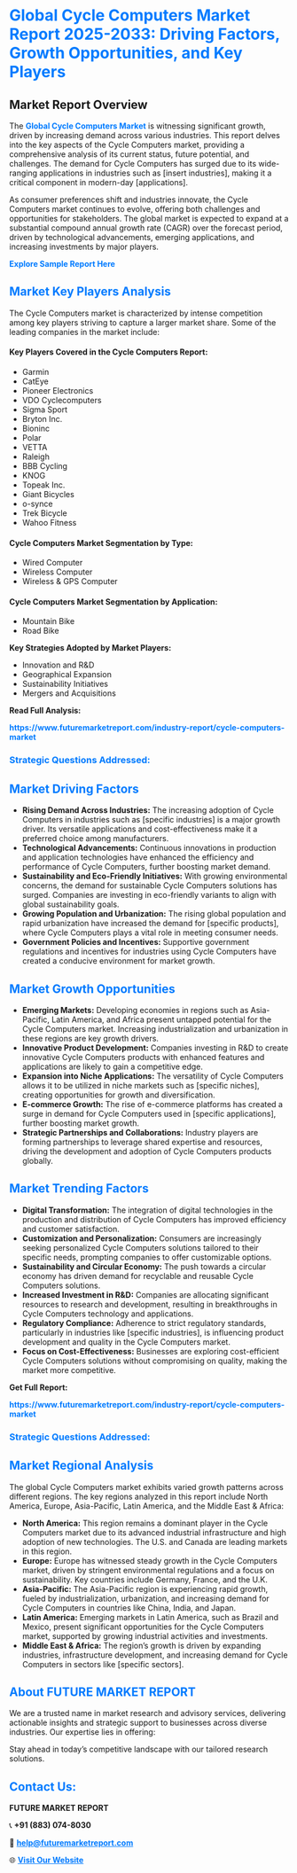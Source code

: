 <h1 style="color: #007BFF;">Global Cycle Computers Market Report 2025-2033: Driving Factors, Growth Opportunities, and Key Players</h1>

<section id="overview">
<h2>Market Report Overview</h2>
<p>The <a href="https://www.futuremarketreport.com/industry-report/cycle-computers-market" style="color: #007BFF; text-decoration: none;"><strong>Global Cycle Computers Market</strong></a> is witnessing significant growth, driven by increasing demand across various industries. This report delves into the key aspects of the Cycle Computers market, providing a comprehensive analysis of its current status, future potential, and challenges. The demand for Cycle Computers has surged due to its wide-ranging applications in industries such as [insert industries], making it a critical component in modern-day [applications].</p>
<p>As consumer preferences shift and industries innovate, the Cycle Computers market continues to evolve, offering both challenges and opportunities for stakeholders. The global market is expected to expand at a substantial compound annual growth rate (CAGR) over the forecast period, driven by technological advancements, emerging applications, and increasing investments by major players.</p>
</section>

<section id="overview">
<p><a href="https://www.futuremarketreport.com/request-sample/reportId=102758" style="color: #007BFF; text-decoration: none;"><strong>Explore Sample Report Here</strong></a></p>
</section>

<section id="key-players">
<h2 style="color: #007BFF;">Market Key Players Analysis</h2>
<p>The Cycle Computers market is characterized by intense competition among key players striving to capture a larger market share. Some of the leading companies in the market include:</p>
<h4>Key Players Covered in the Cycle Computers Report:</h4>
<ul><li>Garmin</li><li>CatEye</li><li>Pioneer Electronics</li><li>VDO Cyclecomputers</li><li>Sigma Sport</li><li>Bryton Inc.</li><li>Bioninc</li><li>Polar</li><li>VETTA</li><li>Raleigh</li><li>BBB Cycling</li><li>KNOG</li><li>Topeak Inc.</li><li>Giant Bicycles</li><li>o-synce</li><li>Trek Bicycle</li><li>Wahoo Fitness</li></ul>
<h4>Cycle Computers Market Segmentation by Type:</h4>
<ul><li>Wired Computer</li><li>Wireless Computer</li><li>Wireless &amp; GPS Computer</li></ul>

<h4>Cycle Computers Market Segmentation by Application:</h4>
<ul><li>Mountain Bike</li><li>Road Bike</li></ul>
<p><strong>Key Strategies Adopted by Market Players:</strong></p>
<ul>
<li>Innovation and R&D</li>
<li>Geographical Expansion</li>
<li>Sustainability Initiatives</li>
<li>Mergers and Acquisitions</li>
</ul>
</section>

<section>
<p><strong>Read Full Analysis: </strong></p><a href="https://www.futuremarketreport.com/industry-report/cycle-computers-market" style="color: #007BFF; text-decoration: none;"><strong>https://www.futuremarketreport.com/industry-report/cycle-computers-market</strong></a>
<h3 style="color: #007BFF;">Strategic Questions Addressed:</h3>
</section>

<section id="driving-factors">
<h2 style="color: #007BFF;">Market Driving Factors</h2>
<ul>
<li><strong>Rising Demand Across Industries:</strong> The increasing adoption of Cycle Computers in industries such as [specific industries] is a major growth driver. Its versatile applications and cost-effectiveness make it a preferred choice among manufacturers.</li>
<li><strong>Technological Advancements:</strong> Continuous innovations in production and application technologies have enhanced the efficiency and performance of Cycle Computers, further boosting market demand.</li>
<li><strong>Sustainability and Eco-Friendly Initiatives:</strong> With growing environmental concerns, the demand for sustainable Cycle Computers solutions has surged. Companies are investing in eco-friendly variants to align with global sustainability goals.</li>
<li><strong>Growing Population and Urbanization:</strong> The rising global population and rapid urbanization have increased the demand for [specific products], where Cycle Computers plays a vital role in meeting consumer needs.</li>
<li><strong>Government Policies and Incentives:</strong> Supportive government regulations and incentives for industries using Cycle Computers have created a conducive environment for market growth.</li>
</ul>
</section>

<section id="growth-opportunities">
<h2 style="color: #007BFF;">Market Growth Opportunities</h2>
<ul>
<li><strong>Emerging Markets:</strong> Developing economies in regions such as Asia-Pacific, Latin America, and Africa present untapped potential for the Cycle Computers market. Increasing industrialization and urbanization in these regions are key growth drivers.</li>
<li><strong>Innovative Product Development:</strong> Companies investing in R&D to create innovative Cycle Computers products with enhanced features and applications are likely to gain a competitive edge.</li>
<li><strong>Expansion into Niche Applications:</strong> The versatility of Cycle Computers allows it to be utilized in niche markets such as [specific niches], creating opportunities for growth and diversification.</li>
<li><strong>E-commerce Growth:</strong> The rise of e-commerce platforms has created a surge in demand for Cycle Computers used in [specific applications], further boosting market growth.</li>
<li><strong>Strategic Partnerships and Collaborations:</strong> Industry players are forming partnerships to leverage shared expertise and resources, driving the development and adoption of Cycle Computers products globally.</li>
</ul>
</section>

<section id="trending-factors">
<h2 style="color: #007BFF;">Market Trending Factors</h2>
<ul>
<li><strong>Digital Transformation:</strong> The integration of digital technologies in the production and distribution of Cycle Computers has improved efficiency and customer satisfaction.</li>
<li><strong>Customization and Personalization:</strong> Consumers are increasingly seeking personalized Cycle Computers solutions tailored to their specific needs, prompting companies to offer customizable options.</li>
<li><strong>Sustainability and Circular Economy:</strong> The push towards a circular economy has driven demand for recyclable and reusable Cycle Computers solutions.</li>
<li><strong>Increased Investment in R&D:</strong> Companies are allocating significant resources to research and development, resulting in breakthroughs in Cycle Computers technology and applications.</li>
<li><strong>Regulatory Compliance:</strong> Adherence to strict regulatory standards, particularly in industries like [specific industries], is influencing product development and quality in the Cycle Computers market.</li>
<li><strong>Focus on Cost-Effectiveness:</strong> Businesses are exploring cost-efficient Cycle Computers solutions without compromising on quality, making the market more competitive.</li>
</ul>
</section>

<section>
<p><strong>Get Full Report: </strong></p><a href="https://www.futuremarketreport.com/industry-report/cycle-computers-market" style="color: #007BFF; text-decoration: none;"><strong>https://www.futuremarketreport.com/industry-report/cycle-computers-market</strong></a>
<h3 style="color: #007BFF;">Strategic Questions Addressed:</h3>
</section>


<section id="regional-analysis">
<h2 style="color: #007BFF;">Market Regional Analysis</h2>
<p>The global Cycle Computers market exhibits varied growth patterns across different regions. The key regions analyzed in this report include North America, Europe, Asia-Pacific, Latin America, and the Middle East & Africa:</p>
<ul>
<li><strong>North America:</strong> This region remains a dominant player in the Cycle Computers market due to its advanced industrial infrastructure and high adoption of new technologies. The U.S. and Canada are leading markets in this region.</li>
<li><strong>Europe:</strong> Europe has witnessed steady growth in the Cycle Computers market, driven by stringent environmental regulations and a focus on sustainability. Key countries include Germany, France, and the U.K.</li>
<li><strong>Asia-Pacific:</strong> The Asia-Pacific region is experiencing rapid growth, fueled by industrialization, urbanization, and increasing demand for Cycle Computers in countries like China, India, and Japan.</li>
<li><strong>Latin America:</strong> Emerging markets in Latin America, such as Brazil and Mexico, present significant opportunities for the Cycle Computers market, supported by growing industrial activities and investments.</li>
<li><strong>Middle East & Africa:</strong> The region’s growth is driven by expanding industries, infrastructure development, and increasing demand for Cycle Computers in sectors like [specific sectors].</li>
</ul>
</section>

<footer>
<h2 style="color: #007BFF;">About FUTURE MARKET REPORT</h2>
<p>We are a trusted name in market research and advisory services, delivering actionable insights and strategic support to businesses across diverse industries. Our expertise lies in offering:</p>

<p>Stay ahead in today’s competitive landscape with our tailored research solutions.</p>

<h2 style="color: #007BFF;">Contact Us:</h2>
<p><strong>FUTURE MARKET REPORT</strong></p>
<p>📞 <strong>+91 (883) 074-8030</strong></p>
<p>📧 <strong><a href="mailto:help@futuremarketreport.com" style="color: #007BFF;">help@futuremarketreport.com</a></strong></p>
<p>🌐 <strong><a href="https://www.futuremarketreport.com/" style="color: #007BFF;">Visit Our Website</a></strong></p>
</footer>